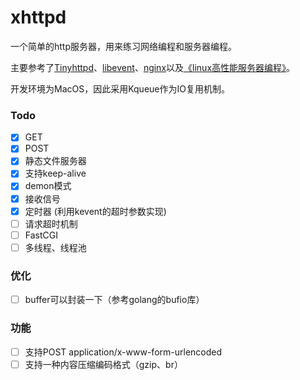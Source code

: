 # xhttpd
一个简单的http服务器，用来练习网络编程和服务器编程。

主要参考了[Tinyhttpd](https://github.com/EZLippi/Tinyhttpd)、[libevent](https://github.com/libevent/libevent)、[nginx](https://github.com/nginx/nginx)以及[《linux高性能服务器编程》](https://book.douban.com/subject/24722611/)。

开发环境为MacOS，因此采用Kqueue作为IO复用机制。

### Todo
- [x] GET
- [x] POST
- [x] 静态文件服务器
- [x] 支持keep-alive
- [x] demon模式
- [x] 接收信号
- [x] 定时器 (利用kevent的超时参数实现)
- [ ] 请求超时机制
- [ ] FastCGI
- [ ] 多线程、线程池

### 优化
- [ ] buffer可以封装一下（参考golang的bufio库）

### 功能
- [ ] 支持POST application/x-www-form-urlencoded
- [ ] 支持一种内容压缩编码格式（gzip、br）
